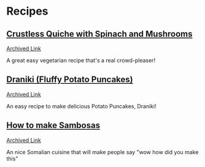 # Recipes

## [Crustless Quiche with Spinach and Mushrooms](https://www.themediterraneandish.com/mushroom-spinach-crustless-quiche/)
[Archived Link](https://web.archive.org/web/20240802010738/https://www.themediterraneandish.com/mushroom-spinach-crustless-quiche/)

A great easy vegetarian recipe that's a real crowd-pleaser!

## [Draniki (Fluffy Potato Puncakes)](https://natashaskitchen.com/meat-stuffed-potato-pancakes/)
[Archived Link](https://web.archive.org/web/20240527195757/https://natashaskitchen.com/meat-stuffed-potato-pancakes/)

An easy recipe to make delicious Potato Puncakes, Draniki!

## [How to make Sambosas](https://www.allrecipes.com/recipe/53603/sambusa/)
[Archived Link](https://web.archive.org/web/20240527195757/https://natashaskitchen.com/meat-stuffed-potato-pancakes/)

An nice Somalian cuisine that will make people say "wow how did you make this" 